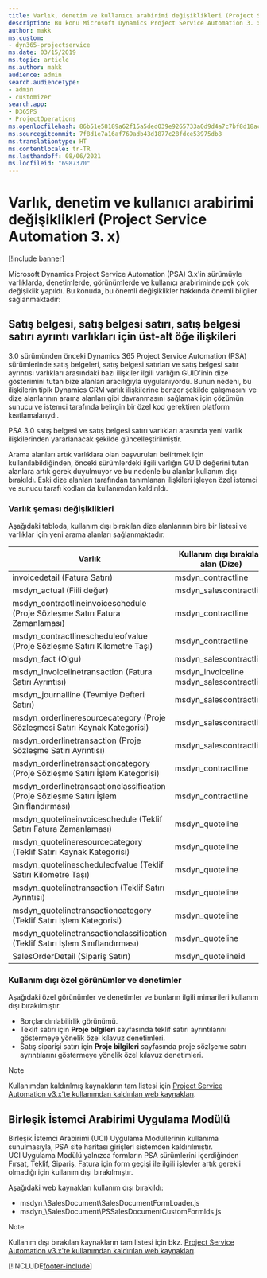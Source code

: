 ```yaml
---
title: Varlık, denetim ve kullanıcı arabirimi değişiklikleri (Project Service Automation 3. x)
description: Bu konu Microsoft Dynamics Project Service Automation 3. x'e yönelik çözüm değişiklikleri açıklamaktadır.
author: makk
ms.custom:
- dyn365-projectservice
ms.date: 03/15/2019
ms.topic: article
ms.author: makk
audience: admin
search.audienceType:
- admin
- customizer
search.app:
- D365PS
- ProjectOperations
ms.openlocfilehash: 86b51e58189a62f15a5ded039e9265733a0d9d4a7c7bf8d18ac46aadf1d2a931
ms.sourcegitcommit: 7f8d1e7a16af769adb43d1877c28fdce53975db8
ms.translationtype: HT
ms.contentlocale: tr-TR
ms.lasthandoff: 08/06/2021
ms.locfileid: "6987370"
---
```

# <a name="entity-control-and-user-interface-changes-project-service-automation-3x"></a>Varlık, denetim ve kullanıcı arabirimi değişiklikleri (Project Service Automation 3. x)

[!include [banner](../../includes/psa-now-project-operations.md)]


Microsoft Dynamics Project Service Automation (PSA) 3.x'in sürümüyle varlıklarda, denetimlerde, görünümlerde ve kullanıcı arabiriminde pek çok değişiklik yapıldı. Bu konuda, bu önemli değişiklikler hakkında önemli bilgiler sağlanmaktadır:

## <a name="parent-child-relationships-for-sales-document-sales-document-line-sales-document-line-detail-entities"></a>Satış belgesi, satış belgesi satırı, satış belgesi satırı ayrıntı varlıkları için üst-alt öğe ilişkileri
3.0 sürümünden önceki Dynamics 365 Project Service Automation (PSA) sürümlerinde satış belgeleri, satış belgesi satırları ve satış belgesi satır ayrıntısı varlıkları arasındaki bazı ilişkiler ilgili varlığın GUID'inin dize gösterimini tutan bize alanları aracılığıyla uygulanıyordu. Bunun nedeni, bu ilişkilerin tipik Dynamics CRM varlık ilişkilerine benzer şekilde çalışmasını ve dize alanlarının arama alanları gibi davranmasını sağlamak için çözümün sunucu ve istemci tarafında belirgin bir özel kod gerektiren platform kısıtlamalarıydı.

PSA 3.0 satış belgesi ve satış belgesi satırı varlıkları arasında yeni varlık ilişkilerinden yararlanacak şekilde güncelleştirilmiştir.

Arama alanları artık varlıklara olan başvuruları belirtmek için kullanılabildiğinden, önceki sürümlerdeki ilgili varlığın GUID değerini tutan alanlara artık gerek duyulmuyor ve bu nedenle bu alanlar kullanım dışı bırakıldı. Eski dize alanları tarafından tanımlanan ilişkileri işleyen özel istemci ve sunucu tarafı kodları da kullanımdan kaldırıldı.

### <a name="entity-schema-changes"></a>Varlık şeması değişiklikleri
Aşağıdaki tabloda, kullanım dışı bırakılan dize alanlarının bire bir listesi ve varlıklar için yeni arama alanları sağlanmaktadır. 

 Varlık |   Kullanım dışı bırakılan alan (Dize) | Yeni alan (Arama)
--- | --- | ---
invoicedetail (Fatura Satırı) |  msdyn_contractline |    msdyn_contractlineid
msdyn_actual (Fiili değer) | msdyn_salescontractline |   msdyn_salescontractlineid
msdyn_contractlineinvoiceschedule (Proje Sözleşme Satırı Fatura Zamanlaması) |    msdyn_contractline |    msdyn_contractlineid
msdyn_contractlinescheduleofvalue (Proje Sözleşme Satırı Kilometre Taşı) |   msdyn_contractline |    msdyn_contractlineid
msdyn_fact (Olgu) | msdyn_salescontractline |   msdyn_salescontractlineid
msdyn_invoicelinetransaction (Fatura Satırı Ayrıntısı) | msdyn_invoiceline <br> msdyn_salescontractline | msdyn_invoicelineid <br> msdyn_salescontractlineid
msdyn_journalline (Tevmiye Defteri Satırı) |  msdyn_salescontractline |   msdyn_salescontractlineid
msdyn_orderlineresourcecategory (Proje Sözleşmesi Satırı Kaynak Kategorisi) | msdyn_salescontractline |   msdyn_contractlineid
msdyn_orderlinetransaction (Proje Sözleşme Satırı Ayrıntısı) | msdyn_salescontractline |   msdyn_salescontractlineid
msdyn_orderlinetransactioncategory (Proje Sözleşme Satırı İşlem Kategorisi) |   msdyn_contractline |    msdyn_contractlineid
msdyn_orderlinetransactionclassification (Proje Sözleşme Satırı İşlem Sınıflandırması) |   msdyn_contractline |    msdyn_contractlineid
msdyn_quotelineinvoiceschedule (Teklif Satırı Fatura Zamanlaması) |  msdyn_quoteline |   msdyn_quotelineid
msdyn_quotelineresourcecategory (Teklif Satırı Kaynak Kategorisi) |    msdyn_quoteline |   msdyn_quotelineid
msdyn_quotelinescheduleofvalue (Teklif Satırı Kilometre Taşı) | msdyn_quoteline |   msdyn_quotelineid
msdyn_quotelinetransaction (Teklif Satırı Ayrıntısı) |    msdyn_quoteline |   msdyn_quotelineid
msdyn_quotelinetransactioncategory (Teklif Satırı İşlem Kategorisi) |  msdyn_quoteline |   msdyn_quotelineid
msdyn_quotelinetransactionclassification (Teklif Satırı İşlem Sınıflandırması) |  msdyn_quoteline |   msdyn_quotelineid
SalesOrderDetail (Sipariş Satırı) | msdyn_quotelineid | msdyn_quoteline 

### <a name="deprecated-custom-views-and-controls"></a>Kullanım dışı özel görünümler ve denetimler
Aşağıdaki özel görünümler ve denetimler ve bunların ilgili mimarileri kullanım dışı bırakılmıştır.

- Borçlandırılabilirlik görünümü.
- Teklif satırı için **Proje bilgileri** sayfasında teklif satırı ayrıntılarını göstermeye yönelik özel kılavuz denetimleri.
- Satış siparişi satırı için **Proje bilgileri** sayfasında proje sözlşeme satırı ayrıntılarını göstermeye yönelik özel kılavuz denetimleri.

> [!NOTE]
> Kullanımdan kaldırılmış kaynakların tam listesi için [Project Service Automation v3.x'te kullanımdan kaldırılan web kaynakları](../developer-guides/web-resources-deprecated-v3.x.md).

## <a name="unified-client-interface-app-module"></a>Birleşik İstemci Arabirimi Uygulama Modülü
Birleşik İstemci Arabirimi (UCI) Uygulama Modüllerinin kullanıma sunulmasıyla, PSA site haritası girişleri sistemden kaldırılmıştır.  
UCI Uygulama Modülü yalnızca formların PSA sürümlerini içerdiğinden Fırsat, Teklif, Sipariş, Fatura için form geçişi ile ilgili işlevler artık gerekli olmadığı için kullanım dışı bırakılmıştır.  

Aşağıdaki web kaynakları kullanım dışı bırakıldı:

- msdyn_\SalesDocument\SalesDocumentFormLoader.js
- msdyn_\SalesDocument\PSSalesDocumentCustomFormIds.js

> [!NOTE]
> Kullanım dışı bırakılan kaynakların tam listesi için bkz. [Project Service Automation v3.x'te kullanımdan kaldırılan web kaynakları](../developer-guides/web-resources-deprecated-v3.x.md).




[!INCLUDE[footer-include](../../includes/footer-banner.md)]